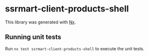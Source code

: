 # ssrmart-client-products-shell

This library was generated with [Nx](https://nx.dev).

## Running unit tests

Run `nx test ssrmart-client-products-shell` to execute the unit tests.
